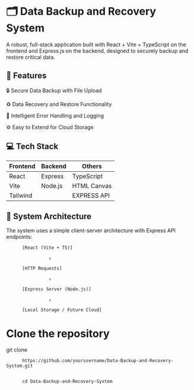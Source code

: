 
# 🗂️ Data Backup and Recovery System
A robust, full-stack application built with React + Vite + TypeScript on the frontend and Express.js on the backend, designed to securely backup and restore critical data.

## 🚀 Features

🔒 Secure Data Backup with File Upload

♻️ Data Recovery and Restore Functionality

🧠 Intelligent Error Handling and Logging

⚙️ Easy to Extend for Cloud Storage

## 💻 Tech Stack

| **Frontend** | **Backend** | **Others**         |
|--------------|-------------|--------------------|
| React        | Express     | TypeScript         |
| Vite         | Node.js     | HTML Canvas        |
| Tailwind     |             | EXPRESS API        |


## 🧠 System Architecture

The system uses a simple client-server architecture with Express API endpoints:

          [React (Vite + TS)]
          
                    ↓
                    
          [HTTP Requests]
          
                    ↓
                    
          [Express Server (Node.js)]
          
                    ↓
                    
          [Local Storage / Future Cloud]

# Clone the repository

git clone 

          https://github.com/yourusername/Data-Backup-and-Recovery-System.git
          

          cd Data-Backup-and-Recovery-System
